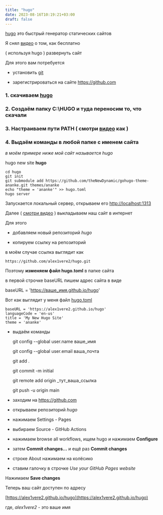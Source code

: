 ```yaml
---
title: "hugo"
date: 2023-08-16T10:19:21+03:00
draft: false
---
```


[hugo](https://github.com/gohugoio/hugo/releases) это быстрый генератор статических сайтов

Я снял [видео](https://youtu.be/x8w9zlGOnGY) о том, как бесплатно

( используя hugo ) развернуть сайт

Для этого вам потребуется

+ установить [git](https://git-scm.com/downloads)

+ зарегистрироваться на сайте https://github.com

### 1. скачиваем [hugo](https://github.com/gohugoio/hugo/releases)

### 2. Создаём папку C:\HUGO и туда переносим то, что скачали

### 3. Настраиваем пути PATH ( смотри [видео](https://youtu.be/x8w9zlGOnGY?t=182) как )

### 4. Выдаём команды в любой папке с именем сайта

*в моём примере ниже мой сайт называется hugo*

hugo new site **hugo**

    cd hugo
    git init
    git submodule add https://github.com/theNewDynamic/gohugo-theme-ananke.git themes/ananke
    echo "theme = 'ananke'" >> hugo.toml
    hugo server

Запускается локальный сервер, открываем его [http://localhost:1313](http://localhost:1313)

Далее ( [смотри видео](https://youtu.be/sAMgA-yn0U8) ) выкладываем наш сайт в интернет

Для этого

+ добавляем новый репозиторий *hugo*

+ копируем ссылку на репозиторий 

в моём случае ссылка выглядит как

 `https://github.com/alex1vere2/hugo.git`

Поэтому **изменяем файл hugo.toml** в папке сайта

в первой строчке baseURL пишем адрес сайта в виде

baseURL = 'https://ваше_имя.github.io/hugo'

Вот как выглядит у меня файл [hugo.toml](https://raw.githubusercontent.com/alex1vere2/hugo/main/hugo.toml)

    baseURL = 'https://alex1vere2.github.io/hugo'
    languageCode = 'en-us'
    title = 'My New Hugo Site'
    theme = 'ananke'

+ выдаём команды

    git config --global user.name ваше_имя

    git config --global user.email ваша_почта

    git add .

    git commit -m initial

    git remote add origin _тут_ваша_ссылка

    git push -u origin main

+ заходим на https://github.com

+ открываем репозиторий *hugo*

+ нажимаем Settings - Pages

+ выбираем Source - GitHub Actions

+ нажимаем browse all workflows, ищем hugo и нажимаем **Configure**

+ затем **Commit changes...** и ещё раз **Commit changes**

+ строке About нажимаем на колёсико

+ ставим галочку в строчке *Use your GitHub Pages website*

Нажимаем **Save changes**

Теперь ваш сайт доступен по адресу

[https://alex1vere2.github.io/hugo](https://alex1vere2.github.io/hugo)

где, *alex1vere2* - это ваше имя



